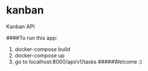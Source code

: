 # kanban
Kanban API

####To run this app:
1. docker-compose build
2. docker-compose up
3. go to localhost:8000/api/v1/tasks
#####Welcome :)